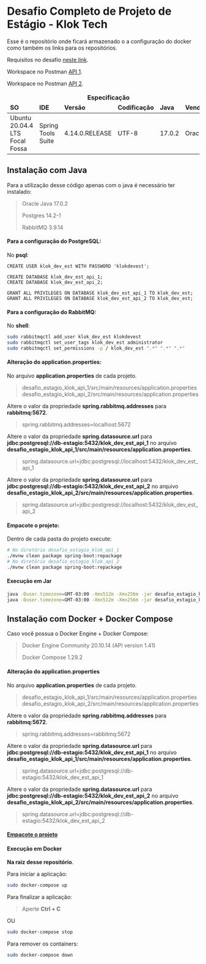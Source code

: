 # Desafio Completo de Projeto de Estágio - Klok Tech

Esse é o repositório onde ficará armazenado o a configuração do docker como também os links para os repositórios.


Requisitos no desafio [neste link](estagio-dev-klok-tech.pdf).

Workspace no Postman [API 1](https://www.postman.com/filipefariasc/workspace/desafio-klok-tech-estagio-api-1).

Workspace no Postman [API 2](https://www.postman.com/filipefariasc/workspace/desafio-klok-tech-estagio-api-2).


<table>
  <thead style="font-weight: bold">
    <tr >
      <td colspan="6" align="center">
        <b>Especificação</b>
      </td>
    </tr>
    <tr>
      <td><b>SO</b></td>
      <td><b>IDE</b></td>
      <td><b>Versão</b></td>
      <td><b>Codificação</b></td>
      <td><b>Java</b></td>
      <td><b>Vendor</b></td>
    </tr>
  </thead>
  <tbody>
    <tr>
      <td>Ubuntu 20.04.4 LTS Focal Fossa</td>
      <td>Spring Tools Suite</td>
      <td>4.14.0.RELEASE</td>
      <td>UTF-8</td>
      <td>17.0.2</td>
      <td>Oracle</td>
    </tr>
  </tbody>
</table>

## Instalação com Java

Para a utilização desse código apenas com o java é necessário ter instalado:

> Oracle Java 17.0.2
> 
> Postgres 14.2-1
> 
> RabbitMQ 3.9.14

#### Para a configuração do PostgreSQL:
No **psql**:

```pgsql
CREATE USER klok_dev_est WITH PASSWORD 'klokdevest';

CREATE DATABASE klok_dev_est_api_1;
CREATE DATABASE klok_dev_est_api_2;

GRANT ALL PRIVILEGES ON DATABASE klok_dev_est_api_1 TO klok_dev_est;
GRANT ALL PRIVILEGES ON DATABASE klok_dev_est_api_2 TO klok_dev_est;
```

#### Para a configuração do RabbitMQ:
No **shell**:

```bash
sudo rabbitmqctl add_user klok_dev_est klokdevest
sudo rabbitmqctl set_user_tags klok_dev_est administrator
sudo rabbitmqctl set_permissions -p / klok_dev_est ".*" ".*" ".*"
```

#### Alteração do application.properties:
No arquivo **application.properties** de cada projeto.
> desafio_estagio_klok_api_1/src/main/resources/application.properties
> desafio_estagio_klok_api_2/src/main/resources/application.properties

Altere o valor da propriedade **spring.rabbitmq.addresses** para  **rabbitmq:5672**.
> spring.rabbitmq.addresses=localhost:5672

Altere o valor da propriedade **spring.datasource.url** para **jdbc:postgresql://db-estagio:5432/klok_dev_est_api_1** no arquivo **desafio_estagio_klok_api_1/src/main/resources/application.properties**.
> spring.datasource.url=jdbc:postgresql://localhost:5432/klok_dev_est_api_1

Altere o valor da propriedade **spring.datasource.url** para **jdbc:postgresql://db-estagio:5432/klok_dev_est_api_2** no arquivo **desafio_estagio_klok_api_2/src/main/resources/application.properties**.
> spring.datasource.url=jdbc:postgresql://localhost:5432/klok_dev_est_api_2

#### Empacote o projeto:

Dentro de cada pasta do projeto execute:

```bash
# No diretório desafio_estagio_klok_api_1
./mvnw clean package spring-boot:repackage
# No diretório desafio_estagio_klok_api_2
./mvnw clean package spring-boot:repackage
```

#### Execução em Jar

```bash
java -Duser.timezone=GMT-03:00 -Xmx512m -Xmx256m -jar desafio_estagio_klok_api_1/target/challenge-0.1-SNAPSHOT.jar
java -Duser.timezone=GMT-03:00 -Xmx512m -Xmx256m -jar desafio_estagio_klok_api_2/target/challenge-0.1-SNAPSHOT.jar

```

## Instalação com Docker + Docker Compose
Caso você possua o Docker Engine + Docker Compose:

> Docker Engine Community 20.10.14 (API version 1.41)
> 
> Docker Compose 1.29.2

#### Alteração do application.properties

No arquivo **application.properties** de cada projeto.
> desafio_estagio_klok_api_1/src/main/resources/application.properties
> desafio_estagio_klok_api_2/src/main/resources/application.properties

Altere o valor da propriedade **spring.rabbitmq.addresses** para  **rabbitmq:5672**.
> spring.rabbitmq.addresses=rabbitmq:5672

Altere o valor da propriedade **spring.datasource.url** para **jdbc:postgresql://db-estagio:5432/klok_dev_est_api_1** no arquivo **desafio_estagio_klok_api_1/src/main/resources/application.properties**.
> spring.datasource.url=jdbc:postgresql://db-estagio:5432/klok_dev_est_api_1

Altere o valor da propriedade **spring.datasource.url** para **jdbc:postgresql://db-estagio:5432/klok_dev_est_api_2** no arquivo **desafio_estagio_klok_api_2/src/main/resources/application.properties**.
> spring.datasource.url=jdbc:postgresql://db-estagio:5432/klok_dev_est_api_2

#### [Empacote o projeto](#empacote-o-projeto)
#### Execução em Docker

**Na raiz desse repositório**.

Para iniciar a aplicação:

```bash
sudo docker-compose up
```

Para finalizar a aplicação:

> Aperte **Ctrl + C**

OU
```bash
sudo docker-compose stop 
``` 

Para remover os containers:
```bash
sudo docker-compose down
```
